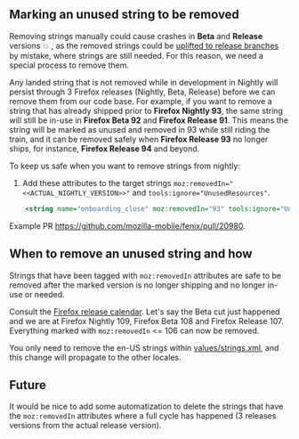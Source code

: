 ## Marking an unused string to be removed

Removing strings manually could cause crashes in **Beta** and **Release** versions 💥 , as the removed strings could be [uplifted to release branches](https://github.com/mozilla-mobile/fenix/pull/20364) by mistake, where strings are still needed. For this reason, we need a special process to remove them.

Any landed string that is not removed while in development in Nightly will persist through 3 Firefox releases (Nightly, Beta, Release) before we can remove them from our code base. For example,
if you want to remove a string that has already shipped prior to **Firefox Nightly 93**, the same string will still be in-use in **Firefox Beta 92** and **Firefox Release 91**. This means the string will be marked as unused and removed in 93 while still riding the train, and it can be removed safely when **Firefox Release 93** no longer ships, for instance, **Firefox Release 94** and beyond.

To keep us safe when you want to remove strings from nightly:

1. Add these attributes to the target strings `moz:removedIn="<<ACTUAL_NIGHTLY_VERSION>>"` and `tools:ignore="UnusedResources"`.

```xml
    <string name="onboarding_close" moz:removedIn="93" tools:ignore="UnusedResources">Close</string>
```
Example PR https://github.com/mozilla-mobile/fenix/pull/20980.

## When to remove an unused string and how

Strings that have been tagged with `moz:removedIn` attributes are safe to be removed after the marked version is no longer shipping and no longer in-use or needed.

Consult the [Firefox release calendar](https://wiki.mozilla.org/Release_Management/Calendar). Let's say the Beta cut just happened and we are at Firefox Nightly 109, Firefox Beta 108 and Firefox Release 107. Everything marked with `moz:removedIn` <= 106 can now be removed.

You only need to remove the en-US strings within [values/strings.xml](https://searchfox.org/mozilla-mobile/source/fenix/app/src/main/res/values/strings.xml), and this change will propagate to the other locales.

## Future

It would be nice to add some automatization to delete the strings that have the `moz:removedIn` attributes where a full cycle has happened (3 releases versions from the actual release version).

